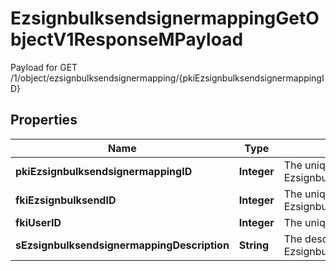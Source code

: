 

# EzsignbulksendsignermappingGetObjectV1ResponseMPayload

Payload for GET /1/object/ezsignbulksendsignermapping/{pkiEzsignbulksendsignermappingID}

## Properties

| Name | Type | Description | Notes |
|------------ | ------------- | ------------- | -------------|
|**pkiEzsignbulksendsignermappingID** | **Integer** | The unique ID of the Ezsignbulksendsignermapping |  |
|**fkiEzsignbulksendID** | **Integer** | The unique ID of the Ezsignbulksend |  |
|**fkiUserID** | **Integer** | The unique ID of the User |  [optional] |
|**sEzsignbulksendsignermappingDescription** | **String** | The description of the Ezsignbulksendsignermapping |  |



